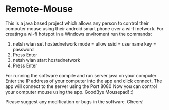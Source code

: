 # Remote-Mouse
This is a java based project which allows any person to control their computer mouse using their android smart phone over a wi-fi network.
For creating a wi-fi hotspot in a Windows enviroment run the commands: 
1. netsh wlan set hostednetwork mode = allow ssid = username key = password
2. Press Enter
3. netsh wlan start hostednetwork
4. Press Enter

For running the software compile and run server.java on your computer
Enter the IP address of your computer into the app and click connect.
The app will connect to the server using the Port 8080
Now you can control your computer mouse using the app.
GoodBye Mousepad! :)

Please suggest any modification or bugs in the software.
Cheers!

